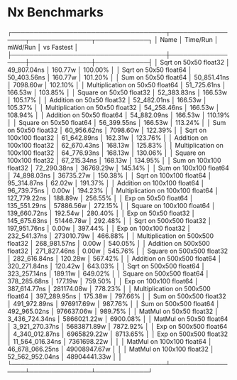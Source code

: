 # Nx Benchmarks

┌───────────────────────────────────┬─────────────────┬──────────────┬────────────┐
│ Name                              │        Time/Run │      mWd/Run │ vs Fastest │
├───────────────────────────────────┼─────────────────┼──────────────┼────────────┤
│ Sqrt on 50x50 float32             │     49_807.04ns │      160.77w │    100.00% │
│ Sqrt on 50x50 float64             │     50_403.56ns │      160.77w │    101.20% │
│ Sum on 50x50 float64              │     50_851.41ns │     7098.60w │    102.10% │
│ Multiplication on 50x50 float64   │     51_725.61ns │      166.53w │    103.85% │
│ Square on 50x50 float32           │     52_383.83ns │      166.53w │    105.17% │
│ Addition on 50x50 float32         │     52_482.01ns │      166.53w │    105.37% │
│ Multiplication on 50x50 float32   │     54_258.46ns │      166.53w │    108.94% │
│ Addition on 50x50 float64         │     54_882.09ns │      166.53w │    110.19% │
│ Square on 50x50 float64           │     56_399.55ns │      166.53w │    113.24% │
│ Sum on 50x50 float32              │     60_956.62ns │     7098.60w │    122.39% │
│ Sqrt on 100x100 float32           │     61_642.89ns │      162.31w │    123.76% │
│ Addition on 100x100 float32       │     62_670.43ns │      168.13w │    125.83% │
│ Multiplication on 100x100 float32 │     64_776.93ns │      168.13w │    130.06% │
│ Square on 100x100 float32         │     67_215.34ns │      168.13w │    134.95% │
│ Sum on 100x100 float32            │     72_290.38ns │    36769.29w │    145.14% │
│ Sum on 100x100 float64            │     74_898.03ns │    36735.27w │    150.38% │
│ Sqrt on 100x100 float64           │     95_314.87ns │       62.02w │    191.37% │
│ Addition on 100x100 float64       │     96_739.75ns │        0.00w │    194.23% │
│ Multiplication on 100x100 float64 │    127_779.22ns │      188.89w │    256.55% │
│ Exp on 50x50 float64              │    135_551.29ns │    57886.56w │    272.15% │
│ Square on 100x100 float64         │    139_660.72ns │      192.54w │    280.40% │
│ Exp on 50x50 float32              │    145_675.63ns │    51446.78w │    292.48% │
│ Sqrt on 500x500 float32           │    197_951.76ns │        0.00w │    397.44% │
│ Exp on 100x100 float32            │    232_541.37ns │   273010.79w │    466.88% │
│ Multiplication on 500x500 float32 │    268_981.57ns │        0.00w │    540.05% │
│ Addition on 500x500 float32       │    271_827.46ns │        0.00w │    545.76% │
│ Square on 500x500 float32         │    282_616.84ns │      120.28w │    567.42% │
│ Addition on 500x500 float64       │    320_271.84ns │      120.42w │    643.03% │
│ Sqrt on 500x500 float64           │    323_257.14ns │      189.11w │    649.02% │
│ Square on 500x500 float64         │    378_285.68ns │      177.19w │    759.50% │
│ Exp on 100x100 float64            │    387_614.77ns │   281174.08w │    778.23% │
│ Multiplication on 500x500 float64 │    397_289.95ns │      175.38w │    797.66% │
│ Sum on 500x500 float32            │    491_972.89ns │   976917.69w │    987.76% │
│ Sum on 500x500 float64            │    492_965.02ns │   976637.06w │    989.75% │
│ MatMul on 50x50 float32           │  3_436_724.34ns │  5866021.22w │   6900.08% │
│ MatMul on 50x50 float64           │  3_921_270.37ns │  5683871.89w │   7872.92% │
│ Exp on 500x500 float64            │  4_340_012.87ns │  6965829.22w │   8713.65% │
│ Exp on 500x500 float32            │ 11_564_016.34ns │  7361698.22w │            │
│ MatMul on 100x100 float64         │ 46_678_066.25ns │ 49008947.67w │            │
│ MatMul on 100x100 float32         │ 52_562_952.04ns │ 48904441.33w │            │
└───────────────────────────────────┴─────────────────┴──────────────┴────────────┘
